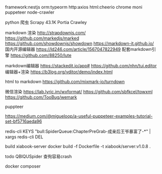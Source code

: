 framework:nestjs
orm:typeorm
http:axios
html:cheerio
chrome moni puppeteer
node-crawler 

python 爬虫
Scrapy 43.1K
Portia
Crawley

markdown 渲染
http://strapdownjs.com/
https://github.com/markedjs/marked
https://github.com/showdownjs/showdown
https://markdown-it.github.io/
国内开源编辑器
https://ld246.com/article/1567047822949
配套markdown引擎
https://github.com/88250/lute

markdown编辑器
https://stackedit.io/app#
https://github.com/nhn/tui.editor
编辑器+渲染
https://b3log.org/vditor/demo/index.html

html to markdown
https://github.com/mixmark-io/turndown

微信渲染
https://lab.lyric.im/wxformat/
https://github.com/sbfkcel/towxml
https://github.com/TooBug/wemark


puppteer

https://medium.com/@migueloop/a-useful-puppeteer-examples-tutorial-set-bf5716aeda96


 redis-cli KEYS "bull:SpiderQueue:ChapterPreGrab-成亲后王爷暴富了-*" | xargs redis-cli DEL

build
xiabook-server
docker build -f Dockerfile -t xiabook/server:v1.0.8 . 


todo
QBIQUSpider 查徇容易crash

docker composer